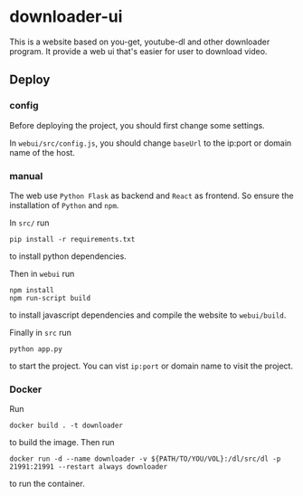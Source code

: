 # downloader-ui
This is a website based on you-get, youtube-dl and other downloader program. It provide a web ui that's easier for user to download video.

## Deploy
### config
Before deploying the project, you should first change some settings.

In ```webui/src/config.js```, you should change ```baseUrl``` to the ip:port or domain name of the host.

### manual
The web use ```Python Flask``` as backend and ```React``` as frontend. So ensure the installation of ```Python``` and  ```npm```.

In ```src/``` run 
```
pip install -r requirements.txt
```
to install python dependencies.

Then in ```webui``` run 
```
npm install
npm run-script build
```
to install javascript dependencies and compile the website to ```webui/build```.

Finally in ```src``` run 
```
python app.py
```
to start the project. You can vist ```ip:port``` or domain name to visit the project.

### Docker
Run 
```
docker build . -t downloader
```
to build the image. Then run
```
docker run -d --name downloader -v ${PATH/TO/YOU/VOL}:/dl/src/dl -p 21991:21991 --restart always downloader
```
to run the container.